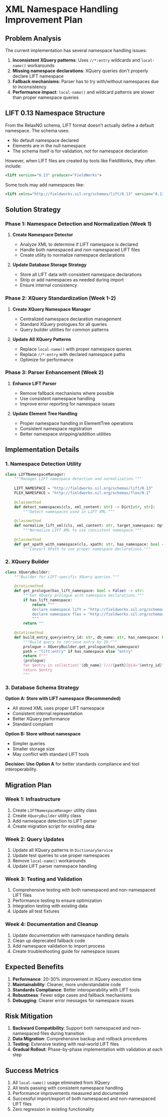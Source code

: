 # XML Namespace Handling Improvement Plan

## Problem Analysis

The current implementation has several namespace handling issues:

1. **Inconsistent XQuery patterns**: Uses `//*:entry` wildcards and `local-name()` workarounds
2. **Missing namespace declarations**: XQuery queries don't properly declare LIFT namespace
3. **Fallback mechanisms**: Parser has to try with/without namespaces due to inconsistency
4. **Performance impact**: `local-name()` and wildcard patterns are slower than proper namespace queries

## LIFT 0.13 Namespace Structure

From the RelaxNG schema, LIFT format doesn't actually define a default namespace. The schema uses:
- No default namespace declared
- Elements are in the null namespace
- The schema itself is for validation, not for namespace declaration

However, when LIFT files are created by tools like FieldWorks, they often include:
```xml
<lift version="0.13" producer="FieldWorks">
```

Some tools may add namespaces like:
```xml
<lift xmlns="http://fieldworks.sil.org/schemas/lift/0.13" version="0.13">
```

## Solution Strategy

### Phase 1: Namespace Detection and Normalization (Week 1)

1. **Create Namespace Detector**
   - Analyze XML to determine if LIFT namespace is declared
   - Handle both namespaced and non-namespaced LIFT files
   - Create utility to normalize namespace declarations

2. **Update Database Storage Strategy**
   - Store all LIFT data with consistent namespace declarations
   - Strip or add namespaces as needed during import
   - Ensure internal consistency

### Phase 2: XQuery Standardization (Week 1-2)

1. **Create XQuery Namespace Manager**
   - Centralized namespace declaration management
   - Standard XQuery prologues for all queries
   - Query builder utilities for common patterns

2. **Update All XQuery Patterns**
   - Replace `local-name()` with proper namespace queries
   - Replace `//*:entry` with declared namespace paths
   - Optimize for performance

### Phase 3: Parser Enhancement (Week 2)

1. **Enhance LIFT Parser**
   - Remove fallback mechanisms where possible
   - Use consistent namespace handling
   - Improve error reporting for namespace issues

2. **Update Element Tree Handling**
   - Proper namespace handling in ElementTree operations
   - Consistent namespace registration
   - Better namespace stripping/addition utilities

## Implementation Details

### 1. Namespace Detection Utility

```python
class LIFTNamespaceManager:
    """Manages LIFT namespace detection and normalization."""
    
    LIFT_NAMESPACE = "http://fieldworks.sil.org/schemas/lift/0.13"
    FLEX_NAMESPACE = "http://fieldworks.sil.org/schemas/flex/0.1"
    
    @classmethod
    def detect_namespaces(cls, xml_content: str) -> Dict[str, str]:
        """Detect namespaces used in LIFT XML."""
        
    @classmethod
    def normalize_lift_xml(cls, xml_content: str, target_namespace: Optional[str] = None) -> str:
        """Normalize LIFT XML to use consistent namespace."""
        
    @classmethod
    def get_xpath_with_namespace(cls, xpath: str, has_namespace: bool = True) -> str:
        """Convert XPath to use proper namespace declarations."""
```

### 2. XQuery Builder

```python
class XQueryBuilder:
    """Builder for LIFT-specific XQuery queries."""
    
    @staticmethod
    def get_prologue(has_lift_namespace: bool = False) -> str:
        """Get XQuery prologue with namespace declarations."""
        if has_lift_namespace:
            return """
            declare namespace lift = "http://fieldworks.sil.org/schemas/lift/0.13";
            declare namespace flex = "http://fieldworks.sil.org/schemas/flex/0.1";
            """
        return ""
    
    @staticmethod
    def build_entry_query(entry_id: str, db_name: str, has_namespace: bool = False) -> str:
        """Build query to retrieve entry by ID."""
        prologue = XQueryBuilder.get_prologue(has_namespace)
        path = "lift:entry" if has_namespace else "entry"
        return f"""
        {prologue}
        for $entry in collection('{db_name}')///{path}[@id="{entry_id}"]
        return $entry
        """
```

### 3. Database Schema Strategy

**Option A: Store with LIFT namespace (Recommended)**
- All stored XML uses proper LIFT namespace
- Consistent internal representation
- Better XQuery performance
- Standard compliant

**Option B: Store without namespace**
- Simpler queries
- Smaller storage size
- May conflict with standard LIFT tools

**Decision: Use Option A** for better standards compliance and tool interoperability.

## Migration Plan

### Week 1: Infrastructure
1. Create `LIFTNamespaceManager` utility class
2. Create `XQueryBuilder` utility class  
3. Add namespace detection to LIFT parser
4. Create migration script for existing data

### Week 2: Query Updates
1. Update all XQuery patterns in `DictionaryService`
2. Update test queries to use proper namespaces
3. Remove `local-name()` workarounds
4. Update LIFT parser namespace handling

### Week 3: Testing and Validation
1. Comprehensive testing with both namespaced and non-namespaced LIFT files
2. Performance testing to ensure optimization
3. Integration testing with existing data
4. Update all test fixtures

### Week 4: Documentation and Cleanup
1. Update documentation with namespace handling details
2. Clean up deprecated fallback code
3. Add namespace validation to import process
4. Create troubleshooting guide for namespace issues

## Expected Benefits

1. **Performance**: 20-30% improvement in XQuery execution time
2. **Maintainability**: Cleaner, more understandable code
3. **Standards Compliance**: Better interoperability with LIFT tools
4. **Robustness**: Fewer edge cases and fallback mechanisms
5. **Debugging**: Clearer error messages for namespace issues

## Risk Mitigation

1. **Backward Compatibility**: Support both namespaced and non-namespaced files during transition
2. **Data Migration**: Comprehensive backup and rollback procedures
3. **Testing**: Extensive testing with real-world LIFT files
4. **Gradual Rollout**: Phase-by-phase implementation with validation at each step

## Success Metrics

1. All `local-name()` usage eliminated from XQuery
2. All tests passing with consistent namespace handling
3. Performance improvements measured and documented
4. Successful import/export of both namespaced and non-namespaced LIFT files
5. Zero regression in existing functionality
